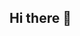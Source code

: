## Hi there 👋

<!--
**praveenkjohn/praveenkjohn** is a ✨ _special_ ✨ repository because its `README.md` (this file) appears on your GitHub profile.

Here are some great ideas to get you started:

- 🔭 I’m currently working on ...
- 🌱 I’m currently learning ...
- 👯 I’m looking to collaborate on ...
- 🤔 I’m looking for help with ...
- 💬 Ask me about ...
- 📫 How to reach me: ...
- 😄 Pronouns: ...
- ⚡ Fun fact: ...
-->

